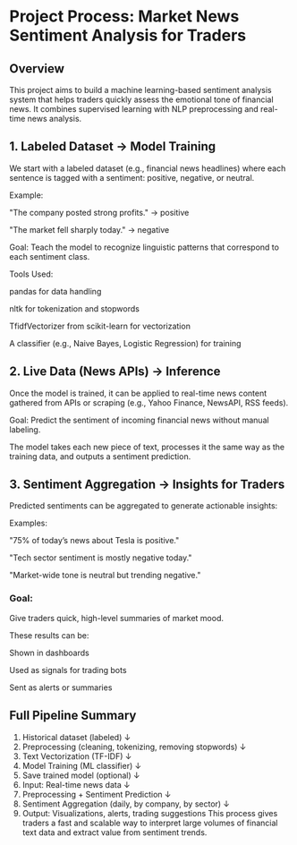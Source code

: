 # Project Process: Market News Sentiment Analysis for Traders
## Overview
This project aims to build a machine learning-based sentiment analysis system that helps traders quickly assess the emotional tone of financial news. It combines supervised learning with NLP preprocessing and real-time news analysis.

## 1. Labeled Dataset → Model Training
We start with a labeled dataset (e.g., financial news headlines) where each sentence is tagged with a sentiment: positive, negative, or neutral.

Example:

"The company posted strong profits." → positive

"The market fell sharply today." → negative

Goal:
Teach the model to recognize linguistic patterns that correspond to each sentiment class.

Tools Used:

pandas for data handling

nltk for tokenization and stopwords

TfidfVectorizer from scikit-learn for vectorization

A classifier (e.g., Naive Bayes, Logistic Regression) for training

## 2. Live Data (News APIs) → Inference
Once the model is trained, it can be applied to real-time news content gathered from APIs or scraping (e.g., Yahoo Finance, NewsAPI, RSS feeds).

Goal:
Predict the sentiment of incoming financial news without manual labeling.

The model takes each new piece of text, processes it the same way as the training data, and outputs a sentiment prediction.

## 3. Sentiment Aggregation → Insights for Traders
Predicted sentiments can be aggregated to generate actionable insights:

Examples:

"75% of today’s news about Tesla is positive."

"Tech sector sentiment is mostly negative today."

"Market-wide tone is neutral but trending negative."

### Goal:
Give traders quick, high-level summaries of market mood.

These results can be:

Shown in dashboards

Used as signals for trading bots

Sent as alerts or summaries

## Full Pipeline Summary

1. Historical dataset (labeled)
↓
2. Preprocessing (cleaning, tokenizing, removing stopwords)
↓
3. Text Vectorization (TF-IDF)
↓
4. Model Training (ML classifier)
↓
5. Save trained model (optional)
↓
6. Input: Real-time news data
↓
7. Preprocessing + Sentiment Prediction
↓
8. Sentiment Aggregation (daily, by company, by sector)
↓
9. Output: Visualizations, alerts, trading suggestions
This process gives traders a fast and scalable way to interpret large volumes of financial text data and extract value from sentiment trends.

